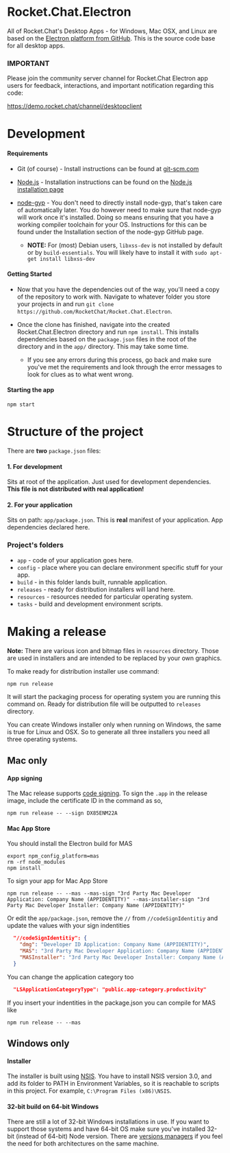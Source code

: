 Rocket.Chat.Electron
==============

All of Rocket.Chat's Desktop Apps - for Windows, Mac OSX, and Linux are based on the [Electron platform from GitHub](https://github.com/electron/electron).   This is the source code base for all desktop apps.

### IMPORTANT

Please join the community server channel for Rocket.Chat Electron app users for feedback, interactions, and important notification regarding this code:

https://demo.rocket.chat/channel/desktopclient


# Development

#### Requirements
* Git (of course) - Install instructions can be found at [git-scm.com](https://git-scm.com/book/en/v2/Getting-Started-Installing-Git)

* [Node.js](https://nodejs.org/en/) - Installation instructions can be found on the [Node.js installation page](https://nodejs.org/en/download/package-manager/#windows)

* [node-gyp](https://github.com/nodejs/node-gyp) - You don't need to directly install node-gyp, that's taken care of automatically later. You do however need to make sure that node-gyp will work once it's installed. Doing so means ensuring that you have a working compiler toolchain for your OS. Instructions for this can be found under the Installation section of the node-gyp GitHub page.
  * **NOTE:** For (most) Debian users, `libxss-dev` is not installed by default or by `build-essentials`. You will likely have to install it with `sudo apt-get install libxss-dev`

#### Getting Started
* Now that you have the dependencies out of the way, you'll need a copy of the repository to work with. Navigate to whatever folder you store your projects in and run `git clone https://github.com/RocketChat/Rocket.Chat.Electron`.

* Once the clone has finished, navigate into the created Rocket.Chat.Electron directory and run `npm install`. This installs dependencies based on the `package.json` files in the root of the directory and in the `app/` directory. This may take some time.
  * If you see any errors during this process, go back and make sure you've met the requirements and look through the error messages to look for clues as to what went wrong.

#### Starting the app

```
npm start
```

# Structure of the project

There are **two** `package.json` files:

#### 1. For development
Sits at root of the application. Just used for development dependencies. **This file is not distributed with real application!**


#### 2. For your application
Sits on path: `app/package.json`. This is **real** manifest of your application. App dependencies declared here.

### Project's folders

- `app` - code of your application goes here.
- `config` - place where you can declare environment specific stuff for your app.
- `build` - in this folder lands built, runnable application.
- `releases` - ready for distribution installers will land here.
- `resources` - resources needed for particular operating system.
- `tasks` - build and development environment scripts.

# Making a release

**Note:** There are various icon and bitmap files in `resources` directory. Those are used in installers and are intended to be replaced by your own graphics.

To make ready for distribution installer use command:
```
npm run release
```
It will start the packaging process for operating system you are running this command on. Ready for distribution file will be outputted to `releases` directory.

You can create Windows installer only when running on Windows, the same is true for Linux and OSX. So to generate all three installers you need all three operating systems.

## Mac only

#### App signing

The Mac release supports [code signing](https://developer.apple.com/library/mac/documentation/Security/Conceptual/CodeSigningGuide/Procedures/Procedures.html). To sign the `.app` in the release image, include the certificate ID in the command as so,
```shell
npm run release -- --sign DX85ENM22A
```

#### Mac App Store
You should install the Electron build for MAS
```
export npm_config_platform=mas
rm -rf node_modules
npm install
```

To sign your app for Mac App Store
```shell
npm run release -- --mas --mas-sign "3rd Party Mac Developer Application: Company Name (APPIDENTITY)" --mas-installer-sign "3rd Party Mac Developer Installer: Company Name (APPIDENTITY)"
```

Or edit the `app/package.json`, remove the `//` from `//codeSignIdentitiy` and update the values with your sign indentities
```json
  "//codeSignIdentitiy": {
    "dmg": "Developer ID Application: Company Name (APPIDENTITY)",
    "MAS": "3rd Party Mac Developer Application: Company Name (APPIDENTITY)",
    "MASInstaller": "3rd Party Mac Developer Installer: Company Name (APPIDENTITY)"
  }
```

You can change the application category too
```json
  "LSApplicationCategoryType": "public.app-category.productivity"
```

If you insert your indentities in the package.json you can compile for MAS like
```
npm run release -- --mas
```

## Windows only

#### Installer

The installer is built using [NSIS](http://nsis.sourceforge.net). You have to install NSIS version 3.0, and add its folder to PATH in Environment Variables, so it is reachable to scripts in this project. For example, `C:\Program Files (x86)\NSIS`.

#### 32-bit build on 64-bit Windows

There are still a lot of 32-bit Windows installations in use. If you want to support those systems and have 64-bit OS make sure you've installed 32-bit (instead of 64-bit) Node version. There are [versions managers](https://github.com/coreybutler/nvm-windows) if you feel the need for both architectures on the same machine.

